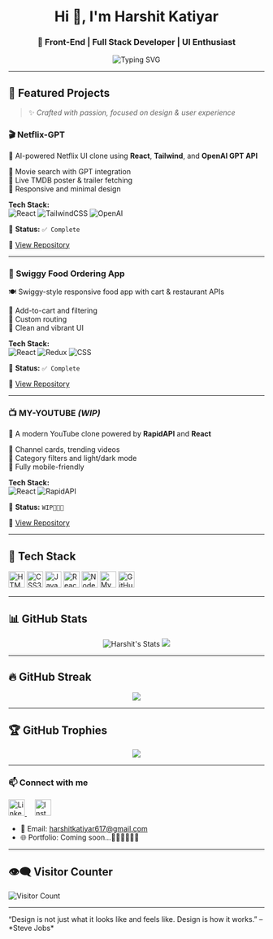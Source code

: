 <h1 align="center">Hi 👋, I'm Harshit Katiyar</h1>
<h3 align="center">🚀 Front-End | Full Stack Developer | UI Enthusiast</h3>

<p align="center">
<img src="https://readme-typing-svg.demolab.com?font=Fira+Code&pause=1000&color=3B9FF7&background=9D949600&width=435&lines=I+Love+Building+Attractive+UIs+%F0%9F%A7%91%E2%80%8D%F0%9F%92%BB;JavaScript%2C+React+and+Tailwind+Specialist+%F0%9F%A4%A9;Always+learning+New+Tech+%F0%9F%98%8D;let's+Code+Something++Awesome+!+%F0%9F%9A%80" alt="Typing SVG" />
</p>

---

## 🚀 Featured Projects

> ✨ _Crafted with passion, focused on design & user experience_

### 🎬 Netflix-GPT

🧠 AI-powered Netflix UI clone using **React**, **Tailwind**, and **OpenAI GPT API**

🔹 Movie search with GPT integration  
🔹 Live TMDB poster & trailer fetching  
🔹 Responsive and minimal design

**Tech Stack:**  
![React](https://img.shields.io/badge/-React-61DAFB?style=for-the-badge&logo=react)
![TailwindCSS](https://img.shields.io/badge/-TailwindCSS-38B2AC?style=for-the-badge&logo=tailwindcss)
![OpenAI](https://img.shields.io/badge/-OpenAI-412991?style=for-the-badge&logo=openai)

🚀 **Status:** `✅ Complete`

🔗 [View Repository](https://github.com/Harshit-git-has/Netflix-gpt.git)

---

### 🍔 Swiggy Food Ordering App

🍽️ Swiggy-style responsive food app with cart & restaurant APIs

🔹 Add-to-cart and filtering  
🔹 Custom routing  
🔹 Clean and vibrant UI

**Tech Stack:**  
![React](https://img.shields.io/badge/-React-61DAFB?style=for-the-badge&logo=react)
![Redux](https://img.shields.io/badge/-Redux-764ABC?style=for-the-badge&logo=redux)
![CSS](https://img.shields.io/badge/-CSS3-1572B6?style=for-the-badge&logo=css3)

🚀 **Status:** `✅ Complete`

🔗 [View Repository](https://github.com/Harshit-git-has/Food-Ordering_app.git)

---

### 📺 MY-YOUTUBE _(WIP)_

🎥 A modern YouTube clone powered by **RapidAPI** and **React**

🔹 Channel cards, trending videos  
🔹 Category filters and light/dark mode  
🔹 Fully mobile-friendly

**Tech Stack:**  
![React](https://img.shields.io/badge/-React-61DAFB?style=for-the-badge&logo=react)
![RapidAPI](https://img.shields.io/badge/-RapidAPI-000000?style=for-the-badge&logo=rapidapi)

🚀 **Status:** `WIP🧑🏻‍💻`

🔗 [View Repository](https://github.com/Harshit-git-has/MY-YouTube.git)

---

## 🧠 Tech Stack

<p align="left">

  <img src="https://cdn.jsdelivr.net/gh/devicons/devicon/icons/html5/html5-original.svg" height="32" alt="HTML5" title="HTML5" />

  <img src="https://cdn.jsdelivr.net/gh/devicons/devicon/icons/css3/css3-original.svg" height="32" alt="CSS3" title="CSS3" />

  <img src="https://cdn.jsdelivr.net/gh/devicons/devicon/icons/javascript/javascript-original.svg" height="32" alt="JavaScript" title="JavaScript" />

  <img src="https://cdn.jsdelivr.net/gh/devicons/devicon/icons/react/react-original.svg" height="32" alt="React" title="React" />

  <img src="https://cdn.jsdelivr.net/gh/devicons/devicon/icons/nodejs/nodejs-original.svg" height="32" alt="Node.js" title="Node.js" />

  <img src="https://cdn.jsdelivr.net/gh/devicons/devicon/icons/mysql/mysql-original.svg" height="32" alt="MySQL" title="MySQL" />

  <img src="https://cdn.jsdelivr.net/gh/devicons/devicon/icons/github/github-original.svg" height="32" alt="GitHub" title="GitHub" />

</p>

---

## 📊 GitHub Stats

<p align="center">
  <img src="https://github-readme-stats.vercel.app/api?username=Harshit-git-has&show_icons=true&theme=tokyonight" alt="Harshit's Stats" />
  <img src="https://github-readme-stats.vercel.app/api/top-langs/?username=Harshit-git-has&layout=compact&theme=tokyonight" />
</p>

---

## 🔥 GitHub Streak

<p align="center">
  <img src="https://streak-stats.demolab.com?user=Harshit-git-has&theme=tokyonight" />
</p>

---

## 🏆 GitHub Trophies

<p align="center">
  <img src="https://github-profile-trophy.vercel.app/?username=Harshit-git-has&theme=algolia&margin-w=15&no-frame=true" />
</p>

---

### 📫 Connect with me

<p align="left">
  <a href="https://linkedin.com/in/harshit-katiyar-784a09225" target="_blank">
    <img src="https://cdn.jsdelivr.net/gh/devicons/devicon/icons/linkedin/linkedin-original.svg" height="32" alt="LinkedIn" />
  </a>
   &nbsp;  &nbsp;
  <a href="https://www.instagram.com/harshitkatiyar517/profilecard/?igsh=MTQ5c25rdGx6dGF3dg==" target="_blank">
    <img src="https://images.rawpixel.com/image_800/cHJpdmF0ZS9sci9pbWFnZXMvd2Vic2l0ZS8yMDIyLTA1L3JtNTMzLW5lb24tMDAzLmpwZw.jpg" height="32" alt="Instagram" />
  </a>
</p>

- 📧 Email: [harshitkatiyar617@gmail.com](mailto:harshitkatiyar617@gmail.com)
- 🌐 Portfolio: Coming soon...🧑🏻‍💻🧑🏻‍💻

---

## 👁️‍🗨️ Visitor Counter

![Visitor Count](https://komarev.com/ghpvc/?username=Harshit-git-has&label=Profile%20views&color=0e75b6&style=flat)

---

<p > “Design is not just what it looks like and feels like. Design is how it works.” – *Steve Jobs* </p>
